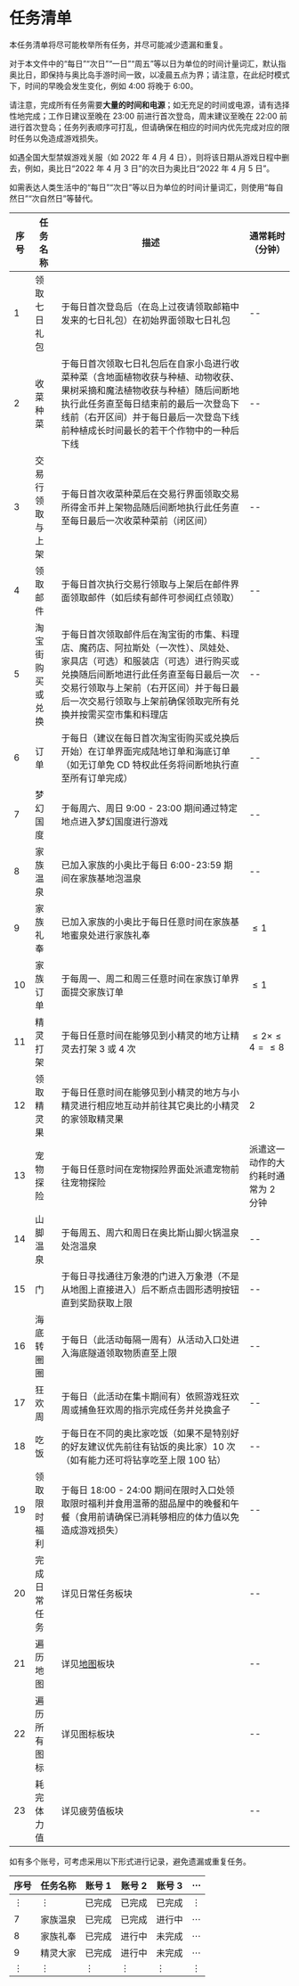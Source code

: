 # 任务清单

本任务清单将尽可能枚举所有任务，并尽可能减少遗漏和重复。

对于本文件中的“每日”“次日”“一日”“周五”等以日为单位的时间计量词汇，默认指奥比日，即保持与奥比岛手游时间一致，以凌晨五点为界；请注意，在此纪时模式下，时间的早晚会发生变化，例如 4:00 将晚于 6:00。

请注意，完成所有任务需要**大量的时间和电源**；如无充足的时间或电源，请有选择性地完成；工作日建议至晚在 23:00 前进行首次登岛，周末建议至晚在 22:00 前进行首次登岛；任务列表顺序可打乱，但请确保在相应的时间内优先完成对应的限时任务以免造成游戏损失。

如遇全国大型禁娱游戏关服（如 2022 年 4 月 4 日），则将该日期从游戏日程中删去，例如，奥比日“2022 年 4 月 3 日”的次日为奥比日“2022 年 4 月 5 日”。

如需表达人类生活中的“每日”“次日”等以日为单位的时间计量词汇，则使用“每自然日”“次自然日”等替代。

| 序号 | 任务名称 | 描述 | 通常耗时（分钟） |
| - | - | - | - |
| 1 | 领取七日礼包 | 于每日首次登岛后（在岛上过夜请领取邮箱中发来的七日礼包）在初始界面领取七日礼包 | -- |
| 2 | 收菜种菜 | 于每日首次领取七日礼包后在自家小岛进行收菜种菜（含地面植物收获与种植、动物收获、果树采摘和魔法植物收获与种植）随后间断地执行此任务直至每日结束前的最后一次登岛下线前（右开区间）并于每日最后一次登岛下线前种植成长时间最长的若干个作物中的一种后下线 | -- |
| 3 | 交易行领取与上架 | 于每日首次收菜种菜后在交易行界面领取交易所得金币并上架物品随后间断地执行此任务直至每日最后一次收菜种菜前（闭区间） | -- |
| 4 | 领取邮件 | 于每日首次执行交易行领取与上架后在邮件界面领取邮件（如后续有邮件可参阅红点领取） | -- |
| 5 | 淘宝街购买或兑换 | 于每日首次领取邮件后在淘宝街的市集、料理店、魔药店、阿拉斯处（一次性）、凤娃处、家具店（可选）和服装店（可选）进行购买或兑换随后间断地进行此任务直至每日最后一次交易行领取与上架前（右开区间）并于每日最后一次交易行领取与上架前确保领取完所有兑换并按需买空市集和料理店 | -- |
| 6 | 订单 | 于每日（建议在每日首次淘宝街购买或兑换后开始）在订单界面完成陆地订单和海底订单（如无订单免 CD 特权此任务将间断地执行直至所有订单完成） | -- |
| 7 | 梦幻国度 | 于每周六、周日 9:00 - 23:00 期间通过特定地点进入梦幻国度进行游戏 | -- |
| 8 | 家族温泉 | 已加入家族的小奥比于每日 6:00-23:59 期间在家族基地泡温泉 | -- |
| 9 | 家族礼奉 | 已加入家族的小奥比于每日任意时间在家族基地蜜泉处进行家族礼奉 | $\leqslant 1$ |
| 10 | 家族订单 | 于每周一、周二和周三任意时间在家族订单界面提交家族订单 | $\leqslant 1$ |
| 11 | 精灵打架 | 于每日任意时间在能够见到小精灵的地方让精灵去打架 3 或 4 次 | $\leqslant 2 \times \leqslant 4 = \leqslant 8$ |
| 12 | 领取精灵果 | 于每日任意时间在能够见到小精灵的地方与小精灵进行相应地互动并前往其它奥比的小精灵的家领取精灵果 | $2$ |
| 13 | 宠物探险 | 于每日任意时间在宠物探险界面处派遣宠物前往宠物探险 | 派遣这一动作的大约耗时通常为 $2$ 分钟 |
| 14 | 山脚温泉 | 于每周五、周六和周日在奥比斯山脚火锅温泉处泡温泉 | -- |
| 15 | 门 | 于每日寻找通往万象港的门进入万象港（不是从地图上直接进入）后不断点击圆形透明按钮直到奖励获取上限 | -- |
| 16 | 海底转圈圈 | 于每日（此活动每隔一周有）从活动入口处进入海底隧道领取物质直至上限 | -- |
| 17 | 狂欢周 | 于每日（此活动在集卡期间有）依照游戏狂欢周或捕鱼狂欢周的指示完成任务并兑换盒子 | -- |
| 18 | 吃饭 | 于每日在不同的奥比家吃饭（如果不是特别好的好友建议优先前往有钻饭的奥比家）10 次（如有能力还可将钻享吃至上限 100 钻） | -- |
| 19 | 领取限时福利 | 于每日 18:00 - 24:00 期间在限时入口处领取限时福利并食用温蒂的甜品屋中的晚餐和午餐（食用前请确保已消耗够相应的体力值以免造成游戏损失） | -- |
| 20 | 完成日常任务 | 详见日常任务板块 | -- |
| 21 | 遍历地图 | 详见[地图](./Maps/README.md)板块 | -- |
| 22 | 遍历所有图标 | 详见图标板块 | -- |
| 23 | 耗完体力值 | 详见疲劳值板块 | -- |


如有多个账号，可考虑采用以下形式进行记录，避免遗漏或重复任务。

| 序号 | 任务名称 | 账号 1 | 账号 2 | 账号 3 | $\cdots$ |
| - | - | - | - | - | - |
| $\vdots$ | $\vdots$ | 已完成 | 已完成 | 已完成 | $\vdots$ |
| 7 | 家族温泉 | 已完成 | 已完成 | 进行中 | $\cdots$ |
| 8 | 家族礼奉 | 已完成 | 进行中 | 未完成 | $\cdots$ |
| 9 | 精灵大家 | 已完成 | 进行中 | 未完成 | $\cdots$ |
| $\vdots$ | $\vdots$ | $\vdots$ | $\vdots$ | $\vdots$ | $\vdots$ |
